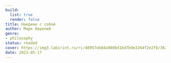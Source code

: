 ```yaml
---
build:
  list: true
  render: false
title: Наедине с собой
author: Марк Аврелий
genre:
- philosophy
status: readed
cover: https://img3.labirint.ru/rc/40957eb84a980bd1bd7b9e3264f2e2f8/363x561q80/books63/629343/cover.jpg?1613021187
date: 2023-05-17
---
```


